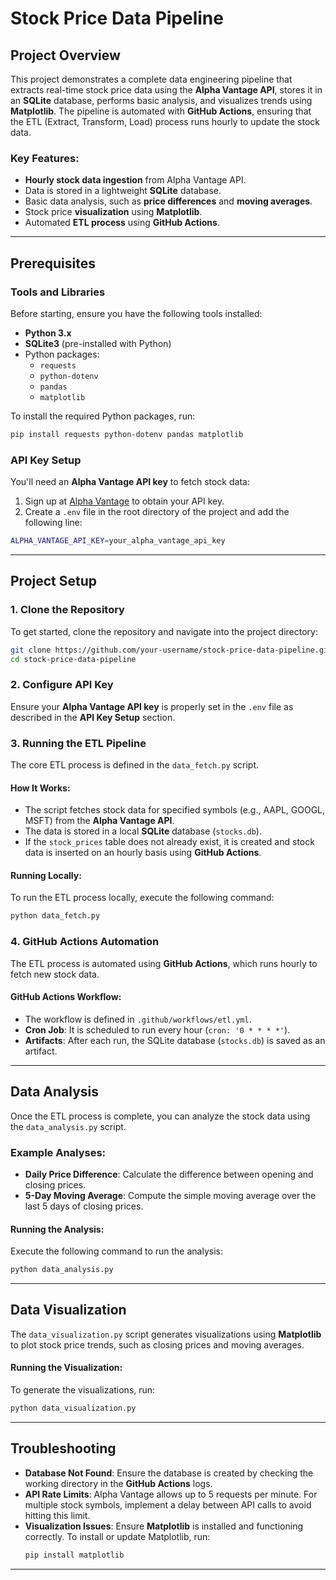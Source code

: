 
# Stock Price Data Pipeline

## Project Overview

This project demonstrates a complete data engineering pipeline that extracts real-time stock price data using the **Alpha Vantage API**, stores it in an **SQLite** database, performs basic analysis, and visualizes trends using **Matplotlib**. The pipeline is automated with **GitHub Actions**, ensuring that the ETL (Extract, Transform, Load) process runs hourly to update the stock data.

### Key Features:
- **Hourly stock data ingestion** from Alpha Vantage API.
- Data is stored in a lightweight **SQLite** database.
- Basic data analysis, such as **price differences** and **moving averages**.
- Stock price **visualization** using **Matplotlib**.
- Automated **ETL process** using **GitHub Actions**.

---

## Prerequisites

### Tools and Libraries
Before starting, ensure you have the following tools installed:

- **Python 3.x**
- **SQLite3** (pre-installed with Python)
- Python packages:
  - `requests`
  - `python-dotenv`
  - `pandas`
  - `matplotlib`

To install the required Python packages, run:
```bash
pip install requests python-dotenv pandas matplotlib
```

### API Key Setup
You'll need an **Alpha Vantage API key** to fetch stock data:

1. Sign up at [Alpha Vantage](https://www.alphavantage.co/support/#api-key) to obtain your API key.
2. Create a `.env` file in the root directory of the project and add the following line:

```bash
ALPHA_VANTAGE_API_KEY=your_alpha_vantage_api_key
```

---

## Project Setup

### 1. Clone the Repository
To get started, clone the repository and navigate into the project directory:
```bash
git clone https://github.com/your-username/stock-price-data-pipeline.git
cd stock-price-data-pipeline
```

### 2. Configure API Key
Ensure your **Alpha Vantage API key** is properly set in the `.env` file as described in the **API Key Setup** section.

### 3. Running the ETL Pipeline

The core ETL process is defined in the `data_fetch.py` script.

#### How It Works:
- The script fetches stock data for specified symbols (e.g., AAPL, GOOGL, MSFT) from the **Alpha Vantage API**.
- The data is stored in a local **SQLite** database (`stocks.db`).
- If the `stock_prices` table does not already exist, it is created and stock data is inserted on an hourly basis using **GitHub Actions**.

#### Running Locally:
To run the ETL process locally, execute the following command:
```bash
python data_fetch.py
```

### 4. GitHub Actions Automation

The ETL process is automated using **GitHub Actions**, which runs hourly to fetch new stock data.

#### GitHub Actions Workflow:
- The workflow is defined in `.github/workflows/etl.yml`.
- **Cron Job**: It is scheduled to run every hour (`cron: '0 * * * *'`).
- **Artifacts**: After each run, the SQLite database (`stocks.db`) is saved as an artifact.

---

## Data Analysis

Once the ETL process is complete, you can analyze the stock data using the `data_analysis.py` script.

### Example Analyses:
- **Daily Price Difference**: Calculate the difference between opening and closing prices.
- **5-Day Moving Average**: Compute the simple moving average over the last 5 days of closing prices.

#### Running the Analysis:
Execute the following command to run the analysis:
```bash
python data_analysis.py
```

---

## Data Visualization

The `data_visualization.py` script generates visualizations using **Matplotlib** to plot stock price trends, such as closing prices and moving averages.

#### Running the Visualization:
To generate the visualizations, run:
```bash
python data_visualization.py
```

---

## Troubleshooting

- **Database Not Found**: Ensure the database is created by checking the working directory in the **GitHub Actions** logs.
- **API Rate Limits**: Alpha Vantage allows up to 5 requests per minute. For multiple stock symbols, implement a delay between API calls to avoid hitting this limit.
- **Visualization Issues**: Ensure **Matplotlib** is installed and functioning correctly. To install or update Matplotlib, run:
  ```bash
  pip install matplotlib
  ```

---
